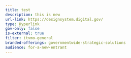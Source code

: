 ```yaml
---
title: test
description: this is new
url-link: https://designsystem.digital.gov/
type: Hyperlink
gov-only: false
is-external: true
filter: itvmo-general
branded-offerings: governmentwide-strategic-solutions
audience: for-a-new-entrant
---
```

